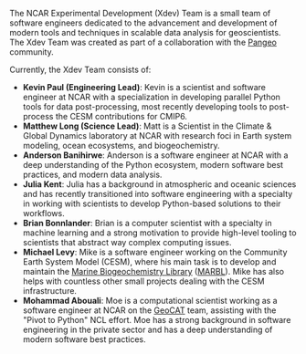 <!--
.. title: About the NCAR Experimental Development Team
.. slug: about
.. date: 2019-10-21 15:46:50 UTC-06:00
.. tags: 
.. category: 
.. link: 
.. description: 
.. type: text
-->

The NCAR Experimental Development (Xdev) Team is a small team of software engineers
dedicated to the advancement and development of modern tools and techniques
in scalable data analysis for geoscientists.  The Xdev Team was created as part
of a collaboration with the [Pangeo](https://pangeo.io) community.

Currently, the Xdev Team consists of:

- **Kevin Paul (Engineering Lead)**: Kevin is a scientist and software engineer at NCAR with a
  specialization in developing parallel Python tools for data post-processing, most recently developing
  tools to post-process the CESM contributions for CMIP6.
- **Matthew Long (Science Lead)**: Matt is a Scientist in the Climate & Global Dynamics laboratory
  at NCAR with research foci in Earth system modeling, ocean ecosystems, and biogeochemistry.
- **Anderson Banihirwe**: Anderson is a software engineer at NCAR with a deep understanding
  of the Python ecosystem, modern software best practices, and modern data analysis.
- **Julia Kent**: Julia has a background in atmospheric and oceanic sciences and has recently
  transitioned into software engineering with a specialty in working with scientists to develop
  Python-based solutions to their workflows.
- **Brian Bonnlander**: Brian is a computer scientist with a specialty in machine learning and
  a strong motivation to provide high-level tooling to scientists that abstract way complex
  computing issues.
- **Michael Levy**: Mike is a software engineer working on the Community Earth System Model
  (CESM), where his main task is to develop and maintain the
  [Marine Biogeochemistry Library](https://marbl-ecosys.github.io/)
  ([MARBL](https://marbl-ecosys.github.io/)).  Mike has also helps with countless other small
  projects dealing with the CESM infrastructure.
- **Mohammad Abouali**: Moe is a computational scientist working as a software engineer at NCAR on the 
  [GeoCAT](https://geocat.ucar.edu/) team, assisting with the "Pivot to Python" NCL effort.
  Moe has a strong background in software engineering in the private sector and has a
  deep understanding of modern software best practices.
  